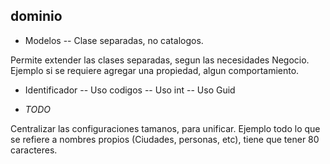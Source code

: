 ## dominio

- Modelos
-- Clase separadas, no catalogos. 

Permite extender las clases separadas, segun las necesidades Negocio. Ejemplo si se requiere agregar una propiedad, algun comportamiento.
 
- Identificador
-- Uso codigos
-- Uso int
-- Uso Guid
 
- *TODO*

Centralizar las configuraciones tamanos, para unificar. Ejemplo todo lo que se refiere a nombres propios (Ciudades, personas, etc), tiene que tener 80 caracteres. 


